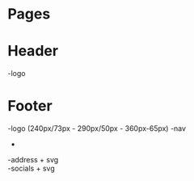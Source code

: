 # Pages

# Header
-logo

# Footer
-logo (240px/73px - 290px/50px - 360px-65px)
-nav <nav><ul><li></li></ul></nav>
-address + svg <address></address>
-socials + svg
